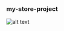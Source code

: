 ### my-store-project


![alt text](https://cnn-arabic-images.cnn.io/cloudinary/image/upload/w_1000,c_scale,q_auto/cnnarabic/2020/09/27/images/166028.jpg)
